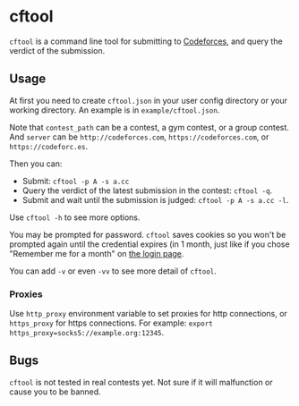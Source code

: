 # cftool

`cftool` is a command line tool for submitting to [Codeforces][1], and query
the verdict of the submission.

[1]: https://codeforces.com

## Usage

At first you need to create `cftool.json` in your user config directory or
your working directory.  An example is in `example/cftool.json`.

Note that `contest_path` can be a contest, a gym contest, or a group
contest.  And `server` can be `http://codeforces.com`,
`https://codeforces.com`, or `https://codeforc.es`.

Then you can:

* Submit: `cftool -p A -s a.cc`
* Query the verdict of the latest submission in the contest: `cftool -q`.
* Submit and wait until the submission is judged: `cftool -p A -s a.cc -l`.

Use `cftool -h` to see more options.

You may be prompted for password.  `cftool` saves cookies so you won't be
prompted again until the credential expires (in 1 month, just like if you
chose "Remember me for a month" on
[the login page](https://codeforces.com/enter).

You can add `-v` or even `-vv` to see more detail of `cftool`.

### Proxies

Use `http_proxy` environment variable to set proxies for http connections,
or `https_proxy` for https connections.  For example:
`export https_proxy=socks5://example.org:12345`.

## Bugs

`cftool` is not tested in real contests yet.  Not sure if it will malfunction
or cause you to be banned.
